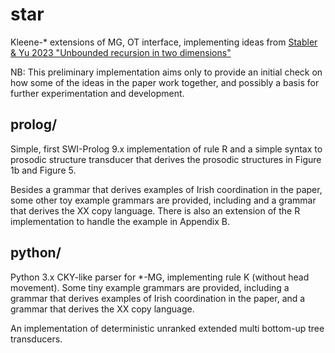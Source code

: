 # star
Kleene-* extensions of MG, OT interface, implementing ideas from
[Stabler & Yu 2023 "Unbounded recursion in two dimensions"](https://scholarworks.umass.edu/scil/vol6/iss1/32/)

NB: This preliminary implementation aims only to provide 
an initial check on how some of the ideas in the paper work together,
and possibly a basis for further experimentation and development.

## prolog/ 

Simple, first SWI-Prolog 9.x implementation of rule R and a simple syntax to prosodic structure transducer that derives the prosodic structures in Figure 1b and Figure 5.

Besides a grammar that derives examples of Irish coordination in the paper, some other toy example grammars are provided, including and a grammar that derives the XX copy language. There is also an extension of the R implementation to handle the example in Appendix B.

## python/ 

Python 3.x CKY-like parser for *-MG, implementing rule K (without head movement). Some tiny example grammars are provided, including a grammar that derives examples of Irish coordination in the paper, and a grammar that derives the XX copy language.

An implementation of deterministic unranked extended multi bottom-up tree transducers.

